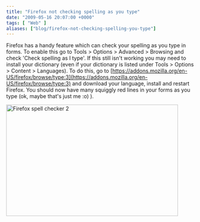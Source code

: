 ```yaml
---
title: "Firefox not checking spelling as you type"
date: "2009-05-16 20:07:00 +0000"
tags: [ "Web" ]
aliases: ["blog/firefox-not-checking-spelling-you-type"]
---
```

Firefox has a handy feature which can check your spelling as you type in forms. To enable this go to Tools > Options > Advanced > Browsing and check 'Check spelling as I type'. If this still isn't working you may need to install your dictionary (even if your dictionary is listed under Tools > Options > Content > Languages). To do this, go to [https://addons.mozilla.org/en-US/firefox/browse/type:3](https://addons.mozilla.org/en-US/firefox/browse/type:3) and download your language, install and restart Firefox. You should now have many squiggly red lines in your forms as you type (ok, maybe that's just me :o) ).

<a href="http://www.flickr.com/photos/danmurf/3535125099/" title="Firefox spell checker 2 by Dan Murfitt, on Flickr"><img src="http://farm4.static.flickr.com/3609/3535125099_796059da4f.jpg" width="460" height="298" alt="Firefox spell checker 2"></a>